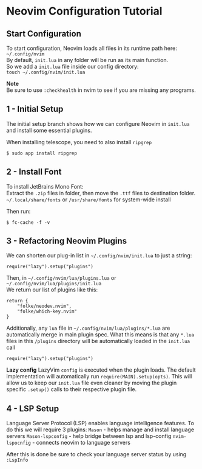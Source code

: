 # Neovim Configuration Tutorial
## Start Configuration
To start configuration, Neovim loads all files in its runtime path here: <br>
`~/.config/nvim`
<br>By default, `init.lua` in any folder will be run as its main function.
<br>So we add a `init.lua` file inside our config directory: 
<br>`touch ~/.config/nvim/init.lua`

**Note**<br>
Be sure to use `:checkhealth` in nvim to see if you are missing any programs.

## 1 - Initial Setup 
The initial setup branch shows how we can configure Neovim in `init.lua` and install some essential plugins. 

When installing telescope, you need to also install `ripgrep`
```
$ sudo app install ripgrep
```

## 2 - Install Font 
To install JetBrains Mono Font: <br> 
Extract the `.zip` files in folder, then move the `.ttf` files to destination folder.
`~/.local/share/fonts` or `/usr/share/fonts` for system-wide install 

Then run:
```
$ fc-cache -f -v
```

## 3 - Refactoring Neovim Plugins
We can shorten our plug-in list in `~/.config/nvim/init.lua` to just a string: 
```
require("lazy").setup("plugins")
```

Then, in `~/.config/nvim/lua/plugins.lua` or `~/.config/nvim/lua/plugins/init.lua` <br>
We return our list of plugins like this: 
```
return {
    "folke/neodev.nvim",
    "folke/which-key.nvim"
}
```

Additionally, any `lua` file in `~/.config/nvim/lua/plugins/*.lua` are automatically merge in main plugin spec.
What this means is that any `*.lua` files in this `/plugins` directory will be automatically loaded in the `init.lua` call 
```
require("lazy").setup("plugins")
```

**Lazy config**
LazyVim `config` is executed when the plugin loads. 
The default implementation will automatically run `require(MAIN).setup(opts)`.
This will allow us to keep our `init.lua` file even cleaner by moving the plugin specific `.setup()` calls to their respective plugin file.

## 4 - LSP Setup 
Language Server Protocol (LSP) enables language intelligence features. 
To do this we will require 3 plugins: 
`Mason` - helps manage and install language servers
`Mason-lspconfig` - help bridge between lsp and lsp-config
`nvim-lspocnfig` - connects neovim to language servers

After this is done be sure to check your language server status by using `:LspInfo`
